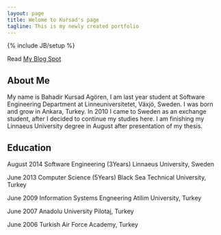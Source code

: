 ```yaml
---
layout: page
title: Welome to Kursad's page 
tagline: This is my newly created portfolio
---
```

{% include JB/setup %}

Read [My Blog Spot](http://publicabstract.blogspot.se)


## About Me

My name is Bahadir Kursad Agören, I am last year student at Software Engineering Department at
Linneuniversitetet, Växjö, Sweden. I was born and grow in Ankara, Turkey. In 2010 I came to Sweden as an
exchange student, after I decided to continue my studies here. I am finishing my Linnaeus University degree in
August after presentation of my thesis.



## Education

August 2014 Software Engineering (3Years) Linnaeus University, Sweden 

June   2013 Computer Science (5Years) Black Sea Technical University, Turkey

June   2009 Information Systems Engneering Atilim University, Turkey

June   2007 Anadolu University Pilotaj, Turkey

June   2006 Turkish Air Force Academy, Turkey 



  




